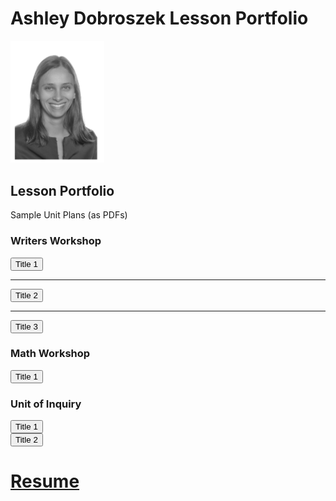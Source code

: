 # Ashley Dobroszek Lesson Portfolio



<img src="photo.PNG" alt="drawing" width="150"/>



## Lesson Portfolio

Sample Unit Plans (as PDFs)



### Writers Workshop

<form action="https://www.w3docs.com/" method="get" target="_blank">
         <button type="submit">Title 1</button>
      </form>

---

<form action="https://www.w3docs.com/" method="get" target="_blank">
         <button type="submit">Title 2</button>
      </form>

---

<form action="https://www.w3docs.com/" method="get" target="_blank">
         <button type="submit">Title 3</button>
      </form>

### Math Workshop

<form action="https://www.w3docs.com/" method="get" target="_blank">
         <button type="submit">Title 1</button>
      </form>


### Unit of Inquiry

<form action="https://www.w3docs.com/" method="get" target="_blank">
         <button type="submit">Title 1</button>
      </form>

<form action="https://www.w3docs.com/" method="get" target="_blank">
         <button type="submit">Title 2</button>
      </form>


# [Resume](Resume_Ashley_Dobroszek.pdf)
